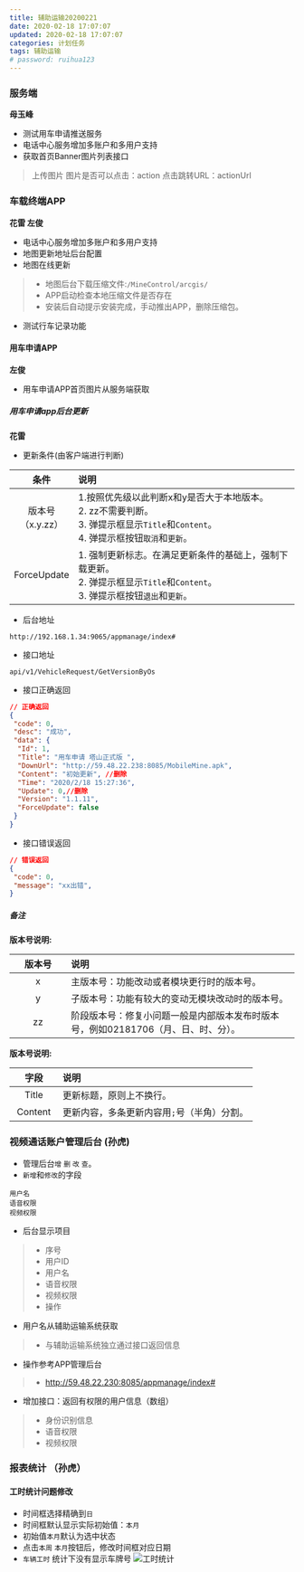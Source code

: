 ```yaml
---
title: 辅助运输20200221
date: 2020-02-18 17:07:07
updated: 2020-02-18 17:07:07
categories: 计划任务
tags: 辅助运输
# password: ruihua123
---
```


<style>
table th:nth-of-type(1){
width: 20%;
}
table th:nth-of-type(2){
width: 80%
;
}
</style>


### 服务端
**母玉峰**
* 测试用车申请推送服务
* 电话中心服务增加多账户和多用户支持
* 获取首页Banner图片列表接口
> 上传图片
> 图片是否可以点击：action
> 点击跳转URL：actionUrl

### 车载终端APP
**花雷 左俊**
* 电话中心服务增加多账户和多用户支持
* 地图更新地址后台配置
* 地图在线更新
> * 地图后台下载压缩文件:`/MineControl/arcgis/`
> * APP启动检查本地压缩文件是否存在
> * 安装后自动提示安装完成，手动推出APP，删除压缩包。
* 测试行车记录功能

#### 用车申请APP
**左俊**
* 用车申请APP首页图片从服务端获取

##### 用车申请app后台更新
**花雷**
* 更新条件(由客户端进行判断)

| 条件 | 说明  |
| :---: | :--- |
| 版本号（x.y.zz） | 1.按照优先级以此判断x和y是否大于本地版本。 <br /> 2. zz不需要判断。 <br />3. 弹提示框显示`Title`和`Content`。 <br />4. 弹提示框按钮`取消`和`更新`。|
| ForceUpdate | 1. 强制更新标志。在满足更新条件的基础上，强制下载更新。<br />2. 弹提示框显示`Title`和`Content`。 <br />3. 弹提示框按钮`退出`和`更新`。 |

* 后台地址
```
http://192.168.1.34:9065/appmanage/index#
```
* 接口地址
```
api/v1/VehicleRequest/GetVersionByOs
```
* 接口正确返回
``` json
// 正确返回
{
 "code": 0,
 "desc": "成功",
 "data": {
  "Id": 1,
  "Title": "用车申请 塔山正式版 ",
  "DownUrl": "http://59.48.22.238:8085/MobileMine.apk",
  "Content": "初始更新", //删除
  "Time": "2020/2/18 15:27:36",
  "Update": 0,//删除
  "Version": "1.1.11",
  "ForceUpdate": false
 }
}
```
* 接口错误返回
``` json
// 错误返回
{
 "code": 0,
 "message": "xx出错",
}
```

##### 备注

**版本号说明:**

| 版本号 | 说明  |
| :---: | :--- |
| x | 主版本号：功能改动或者模块更行时的版本号。 |
| y | 子版本号：功能有较大的变动无模块改动时的版本号。 |
| zz | 阶段版本号：修复小问题一般是内部版本发布时版本号，例如02181706（月、日、时、分）。 |

**版本号说明:**

| 字段 | 说明  |
| :---: | :--- |
| Title | 更新标题，原则上不换行。 |
| Content | 更新内容，多条更新内容用`;`号（半角）分割。 |



### 视频通话账户管理后台 (孙虎)
* 管理后台`增` `删` `改` `查`。
* `新增`和`修改`的字段
```
用户名
语音权限
视频权限
```
* 后台显示项目
> * 序号
> * 用户ID
> * 用户名
> * 语音权限
> * 视频权限
> * 操作

* 用户名从辅助运输系统获取
> * 与辅助运输系统独立通过接口返回信息
* 操作参考APP管理后台
> * http://59.48.22.230:8085/appmanage/index#

* 增加接口：返回有权限的用户信息（数组）
> * 身份识别信息
> * 语音权限
> * 视频权限

### 报表统计 （孙虎）
#### 工时统计问题修改
* 时间框选择精确到`日`
* 时间框默认显示实际初始值：`本月`
* 初始值`本月`默认为选中状态
* 点击`本周` `本月`按钮后，修改时间框对应日期
* `车辆工时` 统计下没有显示车牌号
![工时统计](101582176923_.pic_hd.jpg)
